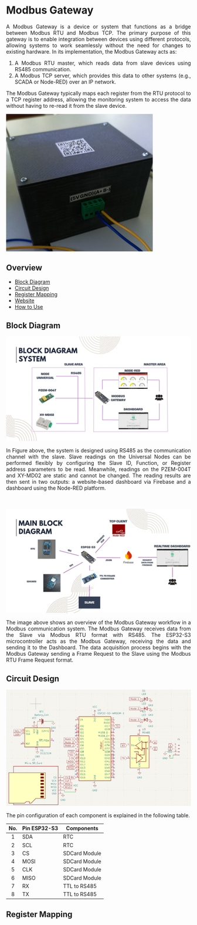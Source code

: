 <h1>Modbus Gateway</h1>
<div align="justify">
A Modbus Gateway is a device or system that functions as a bridge between Modbus RTU and Modbus TCP. The primary purpose of this gateway is to enable integration between devices using different protocols, allowing systems to work seamlessly without the need for changes to existing hardware. In its implementation, the Modbus Gateway acts as:

1. A Modbus RTU master, which reads data from slave devices using RS485 communication.
2. A Modbus TCP server, which provides this data to other systems (e.g., SCADA or Node-RED) over an IP network.

The Modbus Gateway typically maps each register from the RTU protocol to a TCP register address, allowing the monitoring system to access the data without having to re-read it from the slave device.</div>
<p><img src="assets/ModbusGateway.jpg" width="400"></p>

## Overview
* [Block Diagram](#block-diagram)
* [Circuit Design](#circuit-design)
* [Register Mapping](#register-mapping)
* [Website](#website)
* [How to Use](#how-to-use)

## Block Diagram
<p><img src="assets/BlockDiagram.jpg"></p>
<div align="justify">
In Figure above, the system is designed using RS485 as the communication channel with the slave. Slave readings on the Universal Nodes can be performed flexibly by configuring the Slave ID, Function, or Register address parameters to be read. Meanwhile, readings on the PZEM-004T and XY-MD02 are static and cannot be changed. The reading results are then sent in two outputs: a website-based dashboard via Firebase and a dashboard using the Node-RED platform.</div>
<br></br>
<p><img src="assets/MainBlock.jpg"></p>
<div align="justify">
The image above shows an overview of the Modbus Gateway workflow in a Modbus communication system. The Modbus Gateway receives data from the Slave via Modbus RTU format with RS485. The ESP32-S3 microcontroller acts as the Modbus Gateway, receiving the data and sending it to the Dashboard. The data acquisition process begins with the Modbus Gateway sending a Frame Request to the Slave using the Modbus RTU Frame Request format. </div>

## Circuit Design
<p><img src="assets/Schematic.png"></p>

The pin configuration of each component is explained in the following table.

|No.    |Pin ESP32-S3 | Components    |
| :---: | ---         | ---           |
| 1     | SDA         | RTC           |
| 2     | SCL         | RTC           |
| 3     | CS          | SDCard Module |
| 4     | MOSI        | SDCard Module |
| 5     | CLK         | SDCard Module |
| 6     | MISO        | SDCard Module |
| 7     | RX          | TTL to RS485  |
| 8     | TX          | TTL to RS485  |

## Register Mapping
